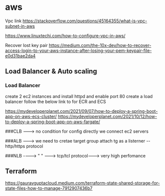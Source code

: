 # aws
Vpc link
https://stackoverflow.com/questions/45164355/what-is-vpc-subnet-in-aws

https://www.linuxtechi.com/how-to-configure-vpc-in-aws/

Recover lost key pair
https://medium.com/the-10x-dev/how-to-recover-access-login-to-your-aws-instance-after-losing-your-pem-keypair-file-e0d31bae2da4

## Load Balancer & Auto scaling
### Load Balancer
create 2 ec2 instances and install httpd and enable port 80
create a load balancer
 follow the below link to for ECR and ECS
 
 https://mydeveloperplanet.com/2021/09/07/how-to-deploy-a-spring-boot-app-on-aws-ecs-cluster/
 https://mydeveloperplanet.com/2021/10/12/how-to-deploy-a-spring-boot-app-on-aws-fargate/


###CLB ---> no condition for config directly we connect ec2 servers

###ALB ---> we need to cretae target group attach tg as a listerner -- http/https protocol

###NLB ----> " " ---> tcp/tcl protocol---> very high perfomance


## Terraform

https://gauravguptacloud.medium.com/terraform-state-shared-storage-for-state-files-how-to-manage-7912907436b7
